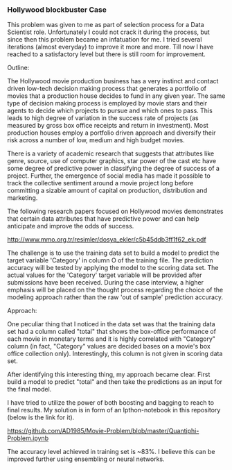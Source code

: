### Hollywood blockbuster Case ##

This problem was given to me as part of selection process for a Data Scientist role. Unfortunately I could not crack it during the process, but since then this problem became an infatuation for me. I tried several iterations (almost everyday) to improve it more and more. Till now I have reached to a satisfactory level but there is still room for improvement.

Outline:

The Hollywood movie production business has a very instinct and contact driven low-tech decision making process that generates a portfolio of movies that a production house decides to fund in any given year. The same type of decision making process is employed by movie stars and their agents to decide which projects to pursue and which ones to pass. This leads to high degree of variation in the success rate of projects (as measured by gross box office receipts and return in investment). Most production houses employ a portfolio driven approach and diversify their risk across a number of low, medium and high budget movies.

There is a variety of academic research that suggests that attributes like genre, source, use of computer graphics, star power of the cast etc  have some degree of predictive power in classifying the degree of success of a project. Further, the emergence of social media has made it possible to track the collective sentiment around a movie project long before committing a sizable amount of capital on production, distribution and marketing.

The following research papers focused on Hollywood movies demonstrates that certain data attributes that have predictive power
and can help anticipate and improve the odds of success.

http://www.mmo.org.tr/resimler/dosya_ekler/c5b45ddb3ff1f62_ek.pdf

The challenge is to use the training data set to build a model to predict the target variable 'Category' in column O of the training file. The prediction accuracy will be tested by applying the model to the scoring data set. The actual values for the 'Category' target variable will be provided after submissions have been received. During the case interview, a higher emphasis will be placed on the thought process regarding the choice of the modeling approach rather than the raw 'out of sample' prediction accuracy.


Approach:

One peculiar thing that I noticed in the data set was that the training data set had a column called "total" that shows the box-office performance of each movie in monetary terms and it is highly correlated with "Category" column (in fact, "Category" values are decided bases on a movie's box office collection only). Interestingly, this column is not given in scoring data set. 

After identifying this interesting thing, my approach became clear. First build a model to predict "total" and then take the predictions as an input for the final model.

I have tried to utilize the power of both boosting and bagging to reach to final results. My solution is in form of an Ipthon-notebook in this repository (below is the link for it).

https://github.com/AD1985/Movie-Problem/blob/master/Quantiphi-Problem.ipynb

The accuracy level achieved in training set is ~83%. I believe this can be improved further using ensembling or neural networks. 

